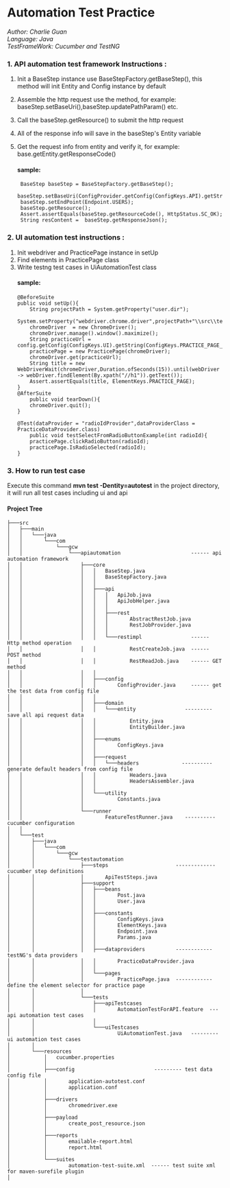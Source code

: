 # Automation Test Practice
*Author: Charlie Guan*  
*Language: Java*  
*TestFrameWork: Cucumber and TestNG*


### 1. API automation test framework Instructions  :  
1. Init a BaseStep instance use BaseStepFactory.getBaseStep(), this method will init Entity and Config instance by default
2. Assemble the http request use the method, for example: baseStep.setBaseUri(),baseStep.updatePathParam() etc.
3. Call the baseStep.getResource() to submit the http request
4. All of the response info will save in the baseStep's Entity variable
5. Get the request info from entity and verify it, for example: base.getEntity.getResponseCode()  

   #### sample:
        BaseStep baseStep = BaseStepFactory.getBaseStep();
        baseStep.setBaseUri(ConfigProvider.getConfig(ConfigKeys.API).getString(ConfigKeys.BASE_URI));
        baseStep.setEndPoint(Endpoint.USERS);
        baseStep.getResource();
        Assert.assertEquals(baseStep.getResourceCode(), HttpStatus.SC_OK);
        String resContent =  baseStep.getResponseJson();
    

### 2. UI automation test instructions :
1. Init webdriver and PracticePage instance in setUp
2. Find elements in PracticePage class
3. Write testng test cases in UiAutomationTest class
    #### sample:
       @BeforeSuite
       public void setUp(){
           String projectPath = System.getProperty("user.dir");
           System.setProperty("webdriver.chrome.driver",projectPath+"\\src\\test\\resources\\drivers\\chromedriver.exe");
           chromeDriver  = new ChromeDriver();
           chromeDriver.manage().window().maximize();
           String practiceUrl = config.getConfig(ConfigKeys.UI).getString(ConfigKeys.PRACTICE_PAGE_URI);
           practicePage = new PracticePage(chromeDriver);
           chromeDriver.get(practiceUrl);
           String title = new WebDriverWait(chromeDriver,Duration.ofSeconds(15)).until(webDriver -> webDriver.findElement(By.xpath("//h1")).getText());
           Assert.assertEquals(title, ElementKeys.PRACTICE_PAGE);
       }
       @AfterSuite
           public void tearDown(){
           chromeDriver.quit();
       }
       
       @Test(dataProvider = "radioIdProvider",dataProviderClass = PracticeDataProvider.class)
           public void testSelectFromRadioButtonExample(int radioId){
           practicePage.clickRadioButton(radioId);
           practicePage.IsRadioSelected(radioId);
       }

### 3. How to run test case  
Execute this command **mvn test -Dentity=autotest** in the project directory, it will run all test cases including ui and api 


#### Project Tree
    ├───src
    │   ├───main
    │   │   └───java
    │   │       └───com
    │   │           └───gcw
    │   │               └───apiautomation                       ------ api automation framework
    │   │                   ├───core
    │   │                   │   │   BaseStep.java
    │   │                   │   │   BaseStepFactory.java
    │   │                   │   │   
    │   │                   │   ├───api
    │   │                   │   │   │   ApiJob.java
    │   │                   │   │   │   ApiJobHelper.java
    │   │                   │   │   │   
    │   │                   │   │   ├───rest
    │   │                   │   │   │       AbstractRestJob.java
    │   │                   │   │   │       RestJobProvider.java
    │   │                   │   │   │       
    │   │                   │   │   └───restimpl                ------ Http method operation
    │   │                   │   │           RestCreateJob.java  ------ POST method
    │   │                   │   │           RestReadJob.java    ------ GET method
    │   │                   │   │          
    │   │                   │   ├───config
    │   │                   │   │       ConfigProvider.java     ------ get the test data from config file
    │   │                   │   │       
    │   │                   │   ├───domain
    │   │                   │   │   └───entity                --------- save all api request data
    │   │                   │   │           Entity.java
    │   │                   │   │           EntityBuilder.java
    │   │                   │   │           
    │   │                   │   ├───enums
    │   │                   │   │       ConfigKeys.java
    │   │                   │   │       
    │   │                   │   ├───request
    │   │                   │   │   └───headers              ---------- generate default headers from config file
    │   │                   │   │           Headers.java
    │   │                   │   │           HeadersAssembler.java
    │   │                   │   │           
    │   │                   │   └───utility
    │   │                   │           Constants.java
    │   │                   │           
    │   │                   └───runner
    │   │                           FeatureTestRunner.java    ---------- cucumber configuration
    │   │                           
    │   └───test
    │       ├───java
    │       │   └───com
    │       │       └───gcw
    │       │           └───testautomation
    │       │               ├───steps                      ------------- cucumber step definitions
    │       │               │       ApiTestSteps.java
    │       │               ├───support
    │       │               │   ├───beans
    │       │               │   │       Post.java
    │       │               │   │       User.java
    │       │               │   │       
    │       │               │   ├───constants
    │       │               │   │       ConfigKeys.java
    │       │               │   │       ElementKeys.java
    │       │               │   │       Endpoint.java
    │       │               │   │       Params.java
    │       │               │   │       
    │       │               │   ├───dataproviders          ------------ testNG's data providers
    │       │               │   │       PracticeDataProvider.java
    │       │               │   │       
    │       │               │   └───pages
    │       │               │           PracticePage.java  ------------ define the element selector for practice page
    │       │               │           
    │       │               └───tests
    │       │                   ├───apiTestcases
    │       │                   │       AutomationTestForAPI.feature  --- api automation test cases                                 
    │       │                   │       
    │       │                   └───uiTestcases
    │       │                           UiAutomationTest.java   --------- ui automation test cases
    │       │                           
    │       └───resources
    │           │   cucumber.properties                
    │           │   
    │           ├───config                          --------- test data config file 
    │           │       application-autotest.conf
    │           │       application.conf
    │           │       
    │           ├───drivers
    │           │       chromedriver.exe
    │           │       
    │           ├───payload
    │           │       create_post_resource.json
    │           │       
    │           ├───reports
    │           │       emailable-report.html
    │           │       report.html
    │           │       
    │           └───suites
    │                   automation-test-suite.xml  ------ test suite xml for maven-surefile plugin             
    │

